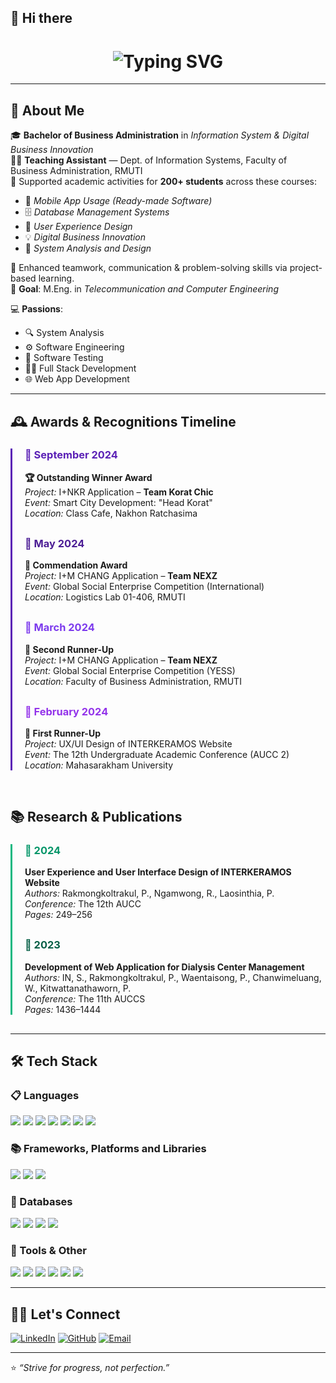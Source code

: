 ## 👋 Hi there

<h1 align="center">
  <img src="https://readme-typing-svg.herokuapp.com?font=Kanit&size=30&pause=1000&color=B78D4F&center=true&vCenter=true&width=850&lines=Fiw+Pakawat+-+Information+System+at+RMUTI;IDI+%231" alt="Typing SVG" />
</h1>

---

## 💼 About Me

🎓 **Bachelor of Business Administration** in *Information System & Digital Business Innovation*  
🧑‍🏫 **Teaching Assistant** — Dept. of Information Systems, Faculty of Business Administration, RMUTI  
📘 Supported academic activities for **200+ students** across these courses:
- 📱 *Mobile App Usage (Ready-made Software)*
- 🗄️ *Database Management Systems*
- 🎨 *User Experience Design*
- 💡 *Digital Business Innovation*
- 🧮 *System Analysis and Design*

🤝 Enhanced teamwork, communication & problem-solving skills via project-based learning.  
🎯 **Goal**: M.Eng. in *Telecommunication and Computer Engineering*

💻 **Passions**:
- 🔍 System Analysis
- ⚙️ Software Engineering
- 🧪 Software Testing
- 🧑‍💻 Full Stack Development
- 🌐 Web App Development

---

<h2>🕰️ Awards & Recognitions Timeline</h2>

<div style="border-left: 3px solid #5B21B6; padding-left: 20px; margin-top: 20px;">

  <div style="margin-bottom: 30px;">
    <h3 style="color: #5B21B6;">📅 September 2024</h3>
    <p>
      <strong>🏆 Outstanding Winner Award</strong><br>
      <em>Project:</em> I+NKR Application – <strong>Team Korat Chic</strong><br>
      <em>Event:</em> Smart City Development: "Head Korat"<br>
      <em>Location:</em> Class Cafe, Nakhon Ratchasima
    </p>
  </div>

  <div style="margin-bottom: 30px;">
    <h3 style="color: #4C1D95;">📅 May 2024</h3>
    <p>
      <strong>🏅 Commendation Award</strong><br>
      <em>Project:</em> I+M CHANG Application – <strong>Team NEXZ</strong><br>
      <em>Event:</em> Global Social Enterprise Competition (International)<br>
      <em>Location:</em> Logistics Lab 01-406, RMUTI
    </p>
  </div>

  <div style="margin-bottom: 30px;">
    <h3 style="color: #7C3AED;">📅 March 2024</h3>
    <p>
      <strong>🥉 Second Runner-Up</strong><br>
      <em>Project:</em> I+M CHANG Application – <strong>Team NEXZ</strong><br>
      <em>Event:</em> Global Social Enterprise Competition (YESS)<br>
      <em>Location:</em> Faculty of Business Administration, RMUTI
    </p>
  </div>

  <div style="margin-bottom: 30px;">
    <h3 style="color: #9333EA;">📅 February 2024</h3>
    <p>
      <strong>🥈 First Runner-Up</strong><br>
      <em>Project:</em> UX/UI Design of INTERKERAMOS Website<br>
      <em>Event:</em> The 12th Undergraduate Academic Conference (AUCC 2)<br>
      <em>Location:</em> Mahasarakham University
    </p>
  </div>

</div>

<h2 style="margin-top: 60px;">📚 Research & Publications</h2>

<div style="border-left: 3px solid #10B981; padding-left: 20px;">

  <div style="margin-bottom: 30px;">
    <h3 style="color: #059669;">📘 2024</h3>
    <p>
      <strong>User Experience and User Interface Design of INTERKERAMOS Website</strong><br>
      <em>Authors:</em> Rakmongkoltrakul, P., Ngamwong, R., Laosinthia, P.<br>
      <em>Conference:</em> The 12th AUCC<br>
      <em>Pages:</em> 249–256
    </p>
  </div>

  <div style="margin-bottom: 30px;">
    <h3 style="color: #065F46;">📗 2023</h3>
    <p>
      <strong>Development of Web Application for Dialysis Center Management</strong><br>
      <em>Authors:</em> IN, S., Rakmongkoltrakul, P., Waentaisong, P., Chanwimeluang, W., Kitwattanathaworn, P.<br>
      <em>Conference:</em> The 11th AUCCS<br>
      <em>Pages:</em> 1436–1444
    </p>
  </div>

</div>

---

## 🛠️ Tech Stack

### 📋 Languages
<div align="left">
  <img src="https://img.shields.io/badge/C-00599C?style=flat-square&logo=c&logoColor=white"/>
  <img src="https://img.shields.io/badge/HTML5-E34F26?style=flat-square&logo=html5&logoColor=white"/>
  <img src="https://img.shields.io/badge/Java-007396?style=flat-square&logo=java&logoColor=white"/>
  <img src="https://img.shields.io/badge/PHP-777BB4?style=flat-square&logo=php&logoColor=white"/>
  <img src="https://img.shields.io/badge/Python-3776AB?style=flat-square&logo=python&logoColor=white"/>
  <img src="https://img.shields.io/badge/JavaScript-F7DF1E?style=flat-square&logo=javascript&logoColor=black"/>
  <img src="https://img.shields.io/badge/R-276DC3?style=flat-square&logo=r&logoColor=white"/>
</div>

### 📚 Frameworks, Platforms and Libraries
<div align="left">
  <img src="https://img.shields.io/badge/Bootstrap-563D7C?style=flat-square&logo=bootstrap&logoColor=white"/>
  <img src="https://img.shields.io/badge/Laravel-FF2D20?style=flat-square&logo=laravel&logoColor=white"/>
  <img src="https://img.shields.io/badge/Vue.js-4FC08D?style=flat-square&logo=vue.js&logoColor=white"/>
</div>

### 💾 Databases
<div align="left">
  <img src="https://img.shields.io/badge/MySQL-4479A1?style=flat-square&logo=mysql&logoColor=white"/>
  <img src="https://img.shields.io/badge/MongoDB-47A248?style=flat-square&logo=mongodb&logoColor=white"/>
  <img src="https://img.shields.io/badge/Firebase-FFCA28?style=flat-square&logo=firebase&logoColor=black"/>
  <img src="https://img.shields.io/badge/PostgreSQL-4169E1?style=flat-square&logo=postgresql&logoColor=white"/>
</div>

### 🧰 Tools & Other
<div align="left">
  <img src="https://img.shields.io/badge/Git-F05032?style=flat-square&logo=git&logoColor=white"/>
  <img src="https://img.shields.io/badge/VS%20Code-007ACC?style=flat-square&logo=visual-studio-code&logoColor=white"/>
  <img src="https://img.shields.io/badge/GitHub-181717?style=flat-square&logo=github&logoColor=white"/>
  <img src="https://img.shields.io/badge/Figma-F24E1E?style=flat-square&logo=figma&logoColor=white"/>
  <img src="https://img.shields.io/badge/Trello-0052CC?style=flat-square&logo=trello&logoColor=white"/>
  <img src="https://img.shields.io/badge/Adobe%20XD-FF61F6?style=flat-square&logo=adobe-xd&logoColor=white"/>
</div>

---

## 🧑‍💻 Let's Connect
[![LinkedIn](https://img.shields.io/badge/-LinkedIn-0A66C2?style=flat-square&logo=linkedin&logoColor=white)](https://linkedin.com/in/yourprofile) 
[![GitHub](https://img.shields.io/badge/-GitHub-181717?style=flat-square&logo=github)](https://github.com/yourusername) 
[![Email](https://img.shields.io/badge/-Email-D14836?style=flat-square&logo=gmail&logoColor=white)](mailto:your@email.com)

---

⭐️ _“Strive for progress, not perfection.”_
